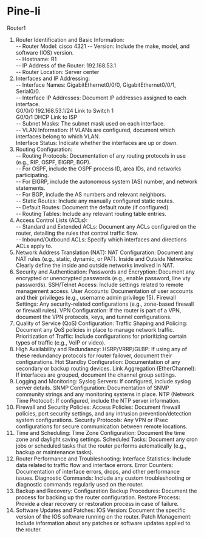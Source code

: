 # Pine-li
Router1  
1. Router Identification and Basic Information:  
--  Router Model: cisco 4321
-- Version: Include the make, model, and software (IOS) version.  
-- Hostname: R1  
-- IP Address of the Router: 192.168.53.1  
-- Router Location: Server center
2. Interfaces and IP Addressing:  
-- Interface Names: GigabitEthernet0/0/0, GigabitEthernet0/0/1, Serial0/0.  
-- Interface IP Addresses: Document IP addresses assigned to each interface.  
   G0/0/0 192.168.53.1/24  Link to Switch 1  
   G0/0/1 DHCP Link to ISP  
-- Subnet Masks: The subnet mask used on each interface.  
-- VLAN Information: If VLANs are configured, document which interfaces belong to which VLAN.  
Interface Status: Indicate whether the interfaces are up or down.
3. Routing Configuration:  
-- Routing Protocols: Documentation of any routing protocols in use (e.g., RIP, OSPF, EIGRP, BGP).  
-- For OSPF, include the OSPF process ID, area IDs, and networks participating.  
-- For EIGRP, include the autonomous system (AS) number, and network statements.  
-- For BGP, include the AS numbers and relevant neighbors.  
-- Static Routes: Include any manually configured static routes.  
-- Default Routes: Document the default route (if configured).  
-- Routing Tables: Include any relevant routing table entries.  
4. Access Control Lists (ACLs):  
-- Standard and Extended ACLs: Document any ACLs configured on the router, detailing the rules that control traffic flow.  
-- Inbound/Outbound ACLs: Specify which interfaces and directions ACLs apply to.  
5. Network Address Translation (NAT):
NAT Configuration: Document any NAT rules (e.g., static, dynamic, or PAT).
Inside and Outside Networks: Clearly define the inside and outside networks involved in NAT.
6. Security and Authentication:
Passwords and Encryption: Document any encrypted or unencrypted passwords (e.g., enable password, line vty passwords).
SSH/Telnet Access: Include settings related to remote management access.
User Accounts: Documentation of user accounts and their privileges (e.g., username admin privilege 15).
Firewall Settings: Any security-related configurations (e.g., zone-based firewall or firewall rules).
VPN Configuration: If the router is part of a VPN, document the VPN protocols, keys, and tunnel configurations.
7. Quality of Service (QoS) Configuration:
Traffic Shaping and Policing: Document any QoS policies in place to manage network traffic.
Prioritization of Traffic: Include configurations for prioritizing certain types of traffic (e.g., VoIP or video).
8. High Availability and Redundancy:
HSRP/VRRP/GLBP: If using any of these redundancy protocols for router failover, document their configurations.
Hot Standby Configuration: Documentation of any secondary or backup routing devices.
Link Aggregation (EtherChannel): If interfaces are grouped, document the channel group settings.
9. Logging and Monitoring:
Syslog Servers: If configured, include syslog server details.
SNMP Configuration: Documentation of SNMP community strings and any monitoring systems in place.
NTP (Network Time Protocol): If configured, include the NTP server information.
10. Firewall and Security Policies:
Access Policies: Document firewall policies, port security settings, and any intrusion prevention/detection system configurations.
Security Protocols: Any VPN or IPsec configurations for secure communication between remote locations.
11. Time and Scheduling:
Time Zone Configuration: Document the time zone and daylight saving settings.
Scheduled Tasks: Document any cron jobs or scheduled tasks that the router performs automatically (e.g., backup or maintenance tasks).
12. Router Performance and Troubleshooting:
Interface Statistics: Include data related to traffic flow and interface errors.
Error Counters: Documentation of interface errors, drops, and other performance issues.
Diagnostic Commands: Include any custom troubleshooting or diagnostic commands regularly used on the router.
13. Backup and Recovery:
Configuration Backup Procedures: Document the process for backing up the router configuration.
Restore Process: Provide a clear recovery or restoration process in case of failure.
14. Software Updates and Patches:
IOS Version: Document the specific version of the IOS software running on the router.
Patch Management: Include information about any patches or software updates applied to the router.
